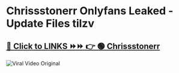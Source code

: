 
 # Chrissstonerr Onlyfans Leaked - Update Files tilzv

## <h2><a href="https://clipsfans.com/Chrissstonerr&ref=git">🔗 Click to LINKS ⏩⏩ 👉 🟢 Chrissstonerr </a></h2>

<a href="https://clipsfans.com/Chrissstonerr&ref=git" rel="nofollow" data-target="animated-image.originalLink"><img src="https://i.ibb.co.com/xMMVF88/686577567.gif" alt="Viral Video Original" style="max-width: 100%; display: inline-block;" data-target="animated-image.originalImage"></a>

